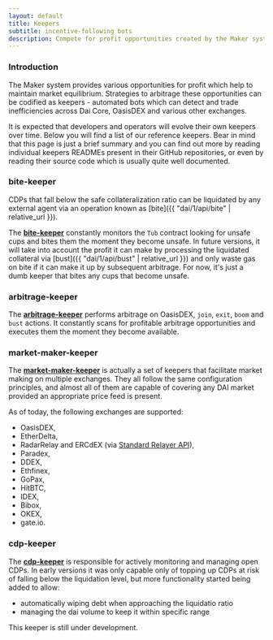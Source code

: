 ```yaml
---
layout: default
title: Keepers
subtitle: incentive-following bots
description: Compete for profit opportunities created by the Maker system
---
```


### Introduction

The Maker system provides various opportunities for profit which help to
maintain market equilibrium. Strategies to arbitrage these opportunities can be
codified as keepers - automated bots which can detect and trade inefficiencies
across Dai Core, OasisDEX and various other exchanges.

It is expected that developers and operators will evolve their own keepers over
time. Below you will find a list of our reference keepers. Bear in mind that this
page is just a brief summary and you can find out more by reading individual keepers
READMEs present in their GitHub repositories, or even by reading their source code
which is usually quite well documented.


### bite-keeper

CDPs that fall below the safe collateralization ratio can be liquidated by any
external agent via an operation known as [bite]({{ "dai/1/api/bite" |
relative_url }}).

The **[bite-keeper](https://github.com/makerdao/bite-keeper)** constantly monitors
the `Tub` contract looking for unsafe cups and bites them the moment they
become unsafe. In future versions, it will take into account the profit it can
make by processing the liquidated collateral via [bust]({{ "dai/1/api/bust" |
relative_url }}) and only waste gas on bite if it can make it up by subsequent
arbitrage. For now, it's just a dumb keeper that bites any cups that become
unsafe.


### arbitrage-keeper

The **[arbitrage-keeper](https://github.com/makerdao/arbitrage-keeper)** performs
arbitrage on OasisDEX, `join`, `exit`, `boom` and `bust` actions. It constantly
scans for profitable arbitrage opportunities and executes them the moment they
become available.


### market-maker-keeper

The **[market-maker-keeper](https://github.com/makerdao/market-maker-keeper)** is actually
a set of keepers that facilitate market making on multiple exchanges. They all follow
the same configuration principles, and almost all of them are capable of covering
any DAI market provided an appropriate price feed is present.

As of today, the following exchanges are supported:
* OasisDEX,
* EtherDelta,
* RadarRelay and ERCdEX (via [Standard Relayer API](https://github.com/0xProject/standard-relayer-api)),
* Paradex,
* DDEX,
* Ethfinex,
* GoPax,
* HitBTC,
* IDEX,
* Bibox,
* OKEX,
* gate.io.


### cdp-keeper

The **[cdp-keeper](https://github.com/makerdao/cdp-keeper)** is responsible for
actively monitoring and managing open CDPs. In early versions it was only capable
only of topping up CDPs at risk of falling below the liquidation level, but
more functionality started being added to allow:

- automatically wiping debt when approaching the liquidatio ratio
- managing the dai volume to keep it within specific range

This keeper is still under development.
